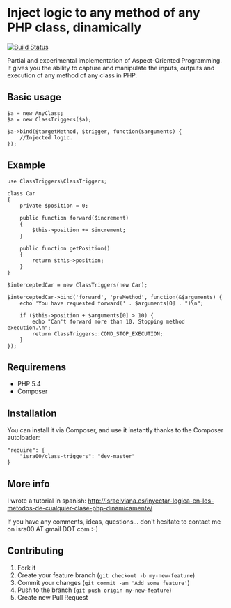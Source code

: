 Inject logic to any method of any PHP class, dinamically
========================================================

[![Build Status](https://travis-ci.org/isra00/class-triggers.png?branch=master)](https://travis-ci.org/isra00/class-triggers)

Partial and experimental implementation of Aspect-Oriented Programming. It gives you the ability to capture and manipulate the inputs, outputs and execution of any method of any class in PHP.

Basic usage
-----------

	$a = new AnyClass;
	$a = new ClassTriggers($a);

	$a->bind($targetMethod, $trigger, function($arguments) {
		//Injected logic.
	});


Example
-------

	use ClassTriggers\ClassTriggers;

	class Car
	{
		private $position = 0;

		public function forward($increment)
		{
			$this->position += $increment;
		}

		public function getPosition()
		{
			return $this->position;
		}
	}

	$interceptedCar = new ClassTriggers(new Car);
	
	$interceptedCar->bind('forward', 'preMethod', function(&$arguments) {
		echo 'You have requested forward(' . $arguments[0] . ")\n";
	
		if ($this->position + $arguments[0] > 10) {
			echo "Can't forward more than 10. Stopping method execution.\n";
			return ClassTriggers::COND_STOP_EXECUTION;
		}
	});

Requiremens
-----------

 * PHP 5.4
 * Composer
 
Installation
------------

You can install it via Composer, and use it instantly thanks to the Composer autoloader:

	"require": {
		"isra00/class-triggers": "dev-master"
	}


More info
---------

I wrote a tutorial in spanish:
http://israelviana.es/inyectar-logica-en-los-metodos-de-cualquier-clase-php-dinamicamente/

If you have any comments, ideas, questions... don't hesitate to contact me on isra00 AT gmail DOT com :-)

Contributing
------------

1. Fork it
2. Create your feature branch (`git checkout -b my-new-feature`)
3. Commit your changes (`git commit -am 'Add some feature'`)
4. Push to the branch (`git push origin my-new-feature`)
5. Create new Pull Request
